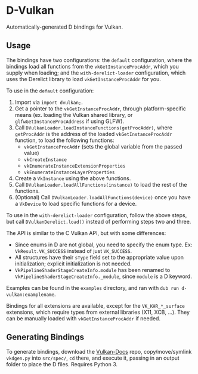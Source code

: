 D-Vulkan
========

Automatically-generated D bindings for Vulkan.

Usage
-----

The bindings have two configurations: the `default` configuration, where the bindings load all functions from the `vkGetInstanceProcAddr`, which you supply when loading; and the `with-derelict-loader` configuration, which uses the Derelict library to load `vkGetInstanceProcAddr` for you.

To use in the `default` configuration:

1. Import via `import dvulkan;`.
2. Get a pointer to the `vkGetInstanceProcAddr`, through platform-specific means (ex. loading the Vulkan shared library, or `glfwGetInstanceProcAddress` if using GLFW).
3. Call `DVulkanLoader.loadInstanceFunctions(getProcAddr)`, where `getProcAddr` is the address of the loaded `vkGetInstanceProcAddr` function, to load the following functions:
	* `vkGetInstanceProcAddr` (sets the global variable from the passed value)
	* `vkCreateInstance`
	* `vkEnumerateInstanceExtensionProperties`
	* `vkEnumerateInstanceLayerProperties`
4. Create a `VkInstance` using the above functions.
5. Call `DVulkanLoader.loadAllFunctions(instance)` to load the rest of the functions.
6. (Optional) Call `DVulkanLoader.loadAllFunctions(device)` once you have a `VkDevice` to load specific functions for a device.

To use in the `with-derelict-loader` configuration, follow the above steps, but call `DVulkanDerelict.load()` instead of performing steps two and three.

The API is similar to the C Vulkan API, but with some differences:
* Since enums in D are not global, you need to specify the enum type. Ex: `VkResult.VK_SUCCESS` instead of just `VK_SUCCESS`.
* All structures have their `sType` field set to the appropriate value upon initialization; explicit initialization is not needed.
* `VkPipelineShaderStageCreateInfo.module` has been renamed to `VkPipelineShaderStageCreateInfo._module`, since `module` is a D keyword.

Examples can be found in the `examples` directory, and ran with `dub run d-vulkan:examplename`.

Bindings for all extensions are available, except for the `VK_KHR_*_surface` extensions, which require types from external libraries (X11, XCB, ...). They can be manually loaded with `vkGetInstanceProcAddr` if needed.

Generating Bindings
-------------------

To generate bindings, download the [Vulkan-Docs](https://github.com/KhronosGroup/Vulkan-Docs) repo, copy/move/symlink `vkdgen.py` into `src/spec/`, `cd` there, and execute it, passing in an output folder to place the D files. Requires Python 3.
